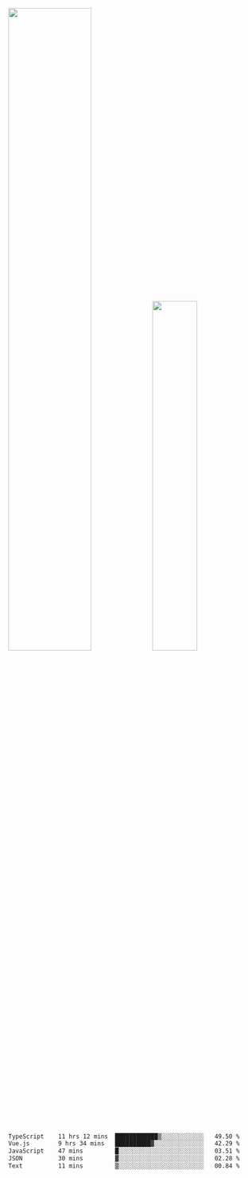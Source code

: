 <img align="" width="57.5%" src="https://github-readme-stats.vercel.app/api?username=Dream4ever&hide_title=true&hide_border=true&count_private=true&show_icons=true&include_all_commits=true&line_height=21" /><img align="" width="42.4%" src="https://github-readme-stats.vercel.app/api/top-langs/?username=Dream4ever&hide_title=true&count_private=true&show_icons=true&langs_count=6&hide_border=true&layout=compact" />

<!--START_SECTION:waka-->

```txt
TypeScript    11 hrs 12 mins  ████████████▒░░░░░░░░░░░░   49.50 %
Vue.js        9 hrs 34 mins   ██████████▓░░░░░░░░░░░░░░   42.29 %
JavaScript    47 mins         █░░░░░░░░░░░░░░░░░░░░░░░░   03.51 %
JSON          30 mins         ▓░░░░░░░░░░░░░░░░░░░░░░░░   02.28 %
Text          11 mins         ▒░░░░░░░░░░░░░░░░░░░░░░░░   00.84 %
```

<!--END_SECTION:waka-->
